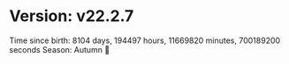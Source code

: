 # Version: v22.2.7
Time since birth: 8104 days, 194497 hours, 11669820 minutes, 700189200 seconds
Season: Autumn 🍁
